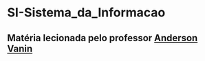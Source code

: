 # SI-Sistema_da_Informacao
## Matéria lecionada pelo professor [Anderson Vanin](https://github.com/ProfAndersonVanin)
